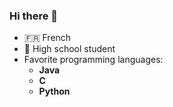 ### Hi there 👋

- 🇫🇷 French
- 🏫 High school student
- Favorite programming languages:
    - **Java**
    - **C**
    - **Python**
